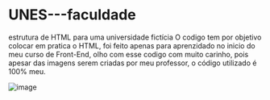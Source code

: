 # UNES---faculdade
estrutura de HTML para uma universidade fictícia 
O codigo tem por objetivo colocar em pratica o HTML, foi feito apenas para aprenzidado no inicio do meu curso de Front-End, olho com esse codigo com muito carinho, pois apesar das imagens serem criadas por meu professor, o código utilizado é 100% meu.

![image](https://user-images.githubusercontent.com/72584453/217100341-23a5c01c-e587-4573-ad42-2dbe0dadd4e5.png)
